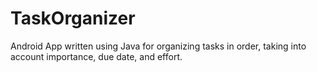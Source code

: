 # TaskOrganizer

Android App written using Java for organizing tasks in order, taking into account importance, due date, and effort.
